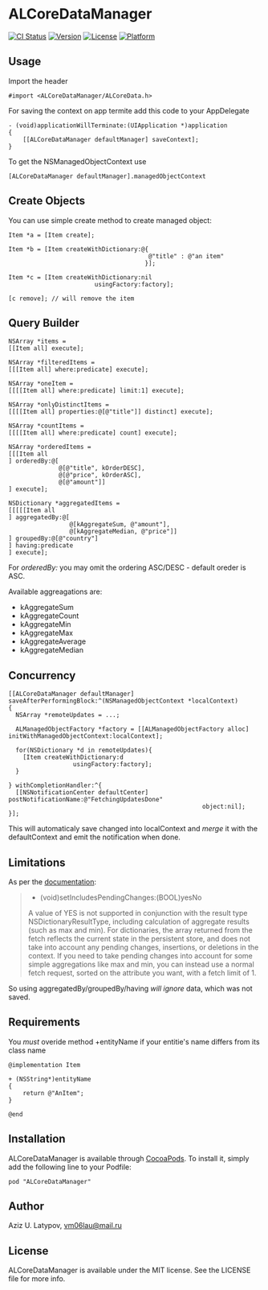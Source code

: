 # ALCoreDataManager

[![CI Status](http://img.shields.io/travis/appleios/ALCoreDataManager.svg?style=flat)](https://travis-ci.org/appleios/ALCoreDataManager)
[![Version](https://img.shields.io/cocoapods/v/ALCoreDataManager.svg?style=flat)](http://cocoadocs.org/docsets/ALCoreDataManager)
[![License](https://img.shields.io/cocoapods/l/ALCoreDataManager.svg?style=flat)](http://cocoadocs.org/docsets/ALCoreDataManager)
[![Platform](https://img.shields.io/cocoapods/p/ALCoreDataManager.svg?style=flat)](http://cocoadocs.org/docsets/ALCoreDataManager)

## Usage

Import the header
```objc
#import <ALCoreDataManager/ALCoreData.h>
```

For saving the context on app termite add this code to your AppDelegate
```objc
- (void)applicationWillTerminate:(UIApplication *)application
{
    [[ALCoreDataManager defaultManager] saveContext];
}
```

To get the NSManagedObjectContext use
```objc
[ALCoreDataManager defaultManager].managedObjectContext
```

## Create Objects

You can use simple create method to create managed object:
```objc
Item *a = [Item create];

Item *b = [Item createWithDictionary:@{
                                       @"title" : @"an item"
                                      }];

Item *c = [Item createWithDictionary:nil 
                        usingFactory:factory];

[c remove]; // will remove the item
```

## Query Builder

```objc
NSArray *items = 
[[Item all] execute];

NSArray *filteredItems = 
[[[Item all] where:predicate] execute];

NSArray *oneItem = 
[[[[Item all] where:predicate] limit:1] execute];

NSArray *onlyDistinctItems = 
[[[[Item all] properties:@[@"title"]] distinct] execute];

NSArray *countItems =
[[[[Item all] where:predicate] count] execute];

NSArray *orderedItems = 
[[[Item all
] orderedBy:@[
		 	  @[@"title", kOrderDESC],
			  @[@"price", kOrderASC],
              @[@"amount"]]
] execute];

NSDictionary *aggregatedItems = 
[[[[[Item all
] aggregatedBy:@[
                 @[kAggregateSum, @"amount"],
                 @[kAggregateMedian, @"price"]]
] groupedBy:@[@"country"]
] having:predicate
] execute];
```

For *orderedBy:* you may omit the ordering ASC/DESC - default oreder is ASC.

Available aggreagations are:
* kAggregateSum
* kAggregateCount
* kAggregateMin
* kAggregateMax
* kAggregateAverage
* kAggregateMedian

## Concurrency

```objc
[[ALCoreDataManager defaultManager] saveAfterPerformingBlock:^(NSManagedObjectContext *localContext)
{
  NSArray *remoteUpdates = ...;

  ALManagedObjectFactory *factory = [[ALManagedObjectFactory alloc] initWithManagedObjectContext:localContext];

  for(NSDictionary *d in remoteUpdates){
    [Item createWithDictionary:d 
                  usingFactory:factory];
  }

} withCompletionHandler:^{
  [[NSNotificationCenter defaultCenter] postNotificationName:@"FetchingUpdatesDone" 
                                                      object:nil];
}];
```

This will automaticaly save changed into localContext and *merge* it with the defaultContext and emit the notification when done.

## Limitations

As per the [documentation](https://developer.apple.com/library/ios/documentation/Cocoa/Reference/CoreDataFramework/Classes/NSFetchRequest_Class/index.html#//apple_ref/occ/instp/NSFetchRequest/includesPendingChanges):

> 
> - (void)setIncludesPendingChanges:(BOOL)yesNo
> 
> A value of YES is not supported in conjunction with the result type  NSDictionaryResultType, including calculation of aggregate results (such as max and min). For dictionaries, the array returned from the fetch reflects the current state in the persistent store, and does not take into account any pending changes, insertions, or deletions in the context. If you need to take pending changes into account for some simple aggregations like max and min, you can instead use a normal fetch request, sorted on the attribute you want, with a fetch limit of 1.

So using aggregatedBy/groupedBy/having *will ignore* data, which was not saved.

## Requirements

You *must* overide method +entityName if your entitie's name differs from its class name

```objc
@implementation Item

+ (NSString*)entityName
{
	return @"AnItem";
}

@end
```

## Installation

ALCoreDataManager is available through [CocoaPods](http://cocoapods.org). To install
it, simply add the following line to your Podfile:

    pod "ALCoreDataManager"

## Author

Aziz U. Latypov, vm06lau@mail.ru

## License

ALCoreDataManager is available under the MIT license. See the LICENSE file for more info.

